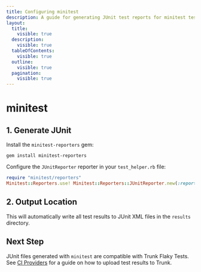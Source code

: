 ```yaml
---
title: Configuring minitest
description: A guide for generating JUnit test reports for minitest tests
layout:
  title:
    visible: true
  description:
    visible: true
  tableOfContents:
    visible: true
  outline:
    visible: true
  pagination:
    visible: true
---
```


# minitest

## 1. Generate JUnit&#x20;

Install the `minitest-reporters` gem:

```shell
gem install minitest-reporters
```

Configure the `JUnitReporter` reporter in your `test_helper.rb` file:

```ruby
require "minitest/reporters"
Minitest::Reporters.use! Minitest::Reporters::JUnitReporter.new(:reports_dir => "results")
```

## 2. Output Location

This will automatically write all test results to JUnit XML files in the `results` directory.

## Next Step

JUnit files generated with `minitest` are compatible with Trunk Flaky Tests. See [CI Providers](../ci-providers/) for a guide on how to upload test results to Trunk.
